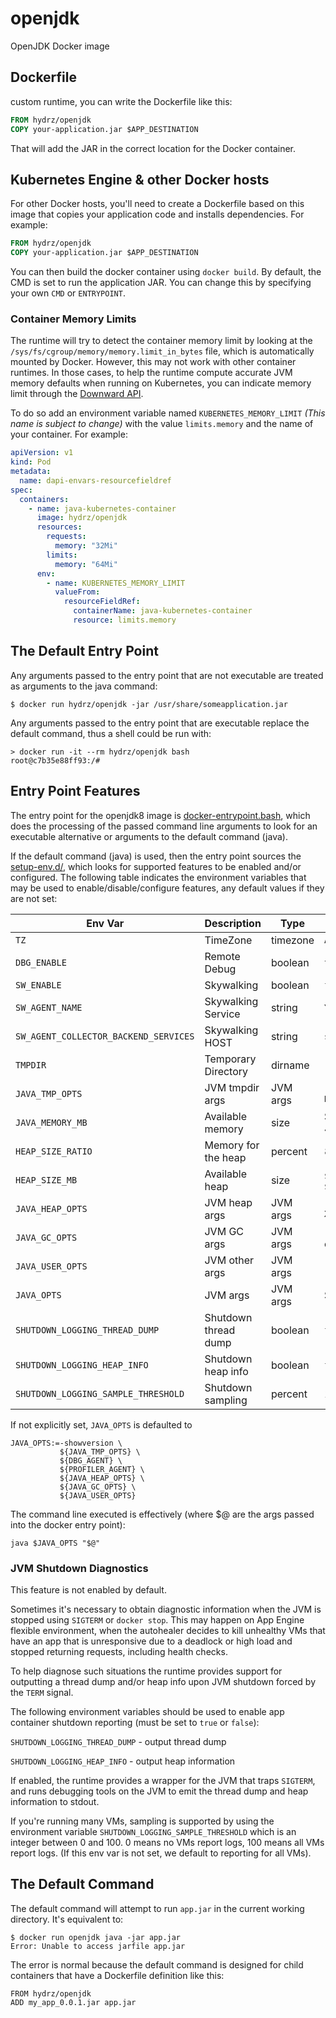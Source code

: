 # openjdk

OpenJDK Docker image

## Dockerfile

custom runtime, you can write the Dockerfile like this:

```dockerfile
FROM hydrz/openjdk
COPY your-application.jar $APP_DESTINATION
```

That will add the JAR in the correct location for the Docker container.

## Kubernetes Engine & other Docker hosts

For other Docker hosts, you'll need to create a Dockerfile based on this image that copies your application code and installs dependencies. For example:

```dockerfile
FROM hydrz/openjdk
COPY your-application.jar $APP_DESTINATION
```

You can then build the docker container using `docker build`.
By default, the CMD is set to run the application JAR. You can change this by specifying your own `CMD` or `ENTRYPOINT`.

### Container Memory Limits

The runtime will try to detect the container memory limit by looking at the `/sys/fs/cgroup/memory/memory.limit_in_bytes` file, which is automatically mounted by Docker. However, this may not work with other container runtimes. In those cases, to help the runtime compute accurate JVM memory defaults when running on Kubernetes, you can indicate memory limit through the [Downward API](https://kubernetes.io/docs/tasks/configure-pod-container/environment-variable-expose-pod-information).

To do so add an environment variable named `KUBERNETES_MEMORY_LIMIT` _(This name is subject to change)_ with the value `limits.memory` and the name of your container.
For example:

```yaml
apiVersion: v1
kind: Pod
metadata:
  name: dapi-envars-resourcefieldref
spec:
  containers:
    - name: java-kubernetes-container
      image: hydrz/openjdk
      resources:
        requests:
          memory: "32Mi"
        limits:
          memory: "64Mi"
      env:
        - name: KUBERNETES_MEMORY_LIMIT
          valueFrom:
            resourceFieldRef:
              containerName: java-kubernetes-container
              resource: limits.memory
```

## The Default Entry Point

Any arguments passed to the entry point that are not executable are treated as arguments to the java command:

```
$ docker run hydrz/openjdk -jar /usr/share/someapplication.jar
```

Any arguments passed to the entry point that are executable replace the default command, thus a shell could
be run with:

```
> docker run -it --rm hydrz/openjdk bash
root@c7b35e88ff93:/#
```

## Entry Point Features

The entry point for the openjdk8 image is [docker-entrypoint.bash](https://github.com/hydrz/openjdk/blob/master/docker-entrypoint.bash), which does the processing of the passed command line arguments to look for an executable alternative or arguments to the default command (java).

If the default command (java) is used, then the entry point sources the [setup-env.d/](https://github.com/hydrz/openjdk/tree/master/setup-env.d), which looks for supported features to be enabled and/or configured. The following table indicates the environment variables that may be used to enable/disable/configure features, any default values if they are not set:

| Env Var                               | Description          | Type     | Default                                      |
| ------------------------------------- | -------------------- | -------- | -------------------------------------------- |
| `TZ`                                  | TimeZone             | timezone | `Asia/Shanghai`                              |
| `DBG_ENABLE`                          | Remote Debug         | boolean  | `true`                                       |
| `SW_ENABLE`                           | Skywalking           | boolean  | `false`                                      |
| `SW_AGENT_NAME`                       | Skywalking Service   | string   | `Your_ApplicationName`                       |
| `SW_AGENT_COLLECTOR_BACKEND_SERVICES` | Skywalking HOST      | string   | `skywalking:11800`                           |
| `TMPDIR`                              | Temporary Directory  | dirname  |                                              |
| `JAVA_TMP_OPTS`                       | JVM tmpdir args      | JVM args | `-Djava.io.tmpdir=${TMPDIR}`                 |
| `JAVA_MEMORY_MB`                      | Available memory     | size     | Set by `/proc/meminfo`-400M                  |
| `HEAP_SIZE_RATIO`                     | Memory for the heap  | percent  | 80                                           |
| `HEAP_SIZE_MB`                        | Available heap       | size     | `${HEAP_SIZE_RATIO}`% of `${JAVA_MEMORY_MB}` |
| `JAVA_HEAP_OPTS`                      | JVM heap args        | JVM args | `-Xms${HEAP_SIZE_MB}M -Xmx${HEAP_SIZE_MB}M`  |
| `JAVA_GC_OPTS`                        | JVM GC args          | JVM args | `-XX:+UseG1GC` plus configuration            |
| `JAVA_USER_OPTS`                      | JVM other args       | JVM args |                                              |
| `JAVA_OPTS`                           | JVM args             | JVM args | See below                                    |
| `SHUTDOWN_LOGGING_THREAD_DUMP`        | Shutdown thread dump | boolean  | `false`                                      |
| `SHUTDOWN_LOGGING_HEAP_INFO`          | Shutdown heap info   | boolean  | `false`                                      |
| `SHUTDOWN_LOGGING_SAMPLE_THRESHOLD`   | Shutdown sampling    | percent  | 100                                          |

If not explicitly set, `JAVA_OPTS` is defaulted to

```
JAVA_OPTS:=-showversion \
           ${JAVA_TMP_OPTS} \
           ${DBG_AGENT} \
           ${PROFILER_AGENT} \
           ${JAVA_HEAP_OPTS} \
           ${JAVA_GC_OPTS} \
           ${JAVA_USER_OPTS}
```

The command line executed is effectively (where \$@ are the args passed into the docker entry point):

```
java $JAVA_OPTS "$@"
```

### JVM Shutdown Diagnostics

This feature is not enabled by default.

Sometimes it's necessary to obtain diagnostic information when the JVM is stopped using `SIGTERM` or `docker stop`.
This may happen on App Engine flexible environment, when the autohealer decides to kill unhealthy VMs that have
an app that is unresponsive due to a deadlock or high load and stopped returning requests, including health checks.

To help diagnose such situations the runtime provides support for outputting a thread dump and/or
heap info upon JVM shutdown forced by the `TERM` signal.

The following environment variables should be used to enable app container shutdown reporting (must be set to `true` or `false`):

`SHUTDOWN_LOGGING_THREAD_DUMP` - output thread dump

`SHUTDOWN_LOGGING_HEAP_INFO` - output heap information

If enabled, the runtime provides a wrapper for the JVM that traps `SIGTERM`, and runs debugging tools on the JVM
to emit the thread dump and heap information to stdout.

If you're running many VMs, sampling is supported by using the environment variable `SHUTDOWN_LOGGING_SAMPLE_THRESHOLD`
which is an integer between 0 and 100. 0 means no VMs report logs, 100 means all VMs report logs.
(If this env var is not set, we default to reporting for all VMs).

## The Default Command

The default command will attempt to run `app.jar` in the current working directory.
It's equivalent to:

```
$ docker run openjdk java -jar app.jar
Error: Unable to access jarfile app.jar
```

The error is normal because the default command is designed for child containers that have a Dockerfile definition like this:

```
FROM hydrz/openjdk
ADD my_app_0.0.1.jar app.jar
```
